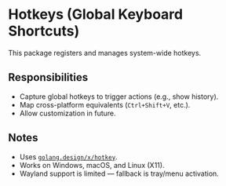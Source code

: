 # Hotkeys (Global Keyboard Shortcuts)

This package registers and manages system-wide hotkeys.

## Responsibilities
- Capture global hotkeys to trigger actions (e.g., show history).
- Map cross-platform equivalents (`Ctrl+Shift+V`, etc.).
- Allow customization in future.

## Notes
- Uses [`golang.design/x/hotkey`](https://pkg.go.dev/golang.design/x/hotkey).
- Works on Windows, macOS, and Linux (X11).
- Wayland support is limited — fallback is tray/menu activation.

